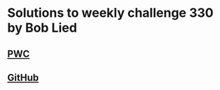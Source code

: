 # Solutions to weekly challenge 330 by Bob Lied

## [PWC](https://perlweeklychallenge.org/blog/perl-weekly-challenge-330/)
## [GitHub](https://github.com/boblied/perlweeklychallenge-club/tree/master/challenge-330/bob-lied)
